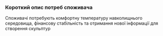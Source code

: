 ﻿### Короткий опис потреб споживача
Споживачі потребують комфортну температуру навколищнього середовища, фінансову стабільність та отримання нової інформації для створення скульптур
